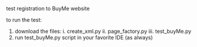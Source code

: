 test registration to BuyMe website

to run the test:
 1. download the files:
    i. create_xml.py
    ii. page_factory.py
    iii. test_buyMe.py
 2. run test_buyMe.py script in your favorite IDE (as always)
 
